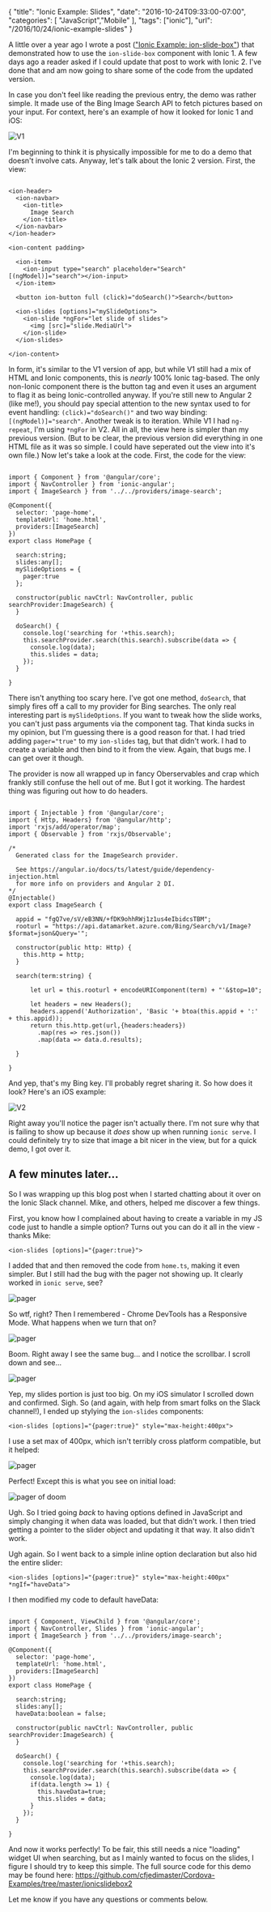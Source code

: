 
{
	"title": "Ionic Example: Slides",
	"date": "2016-10-24T09:33:00-07:00",
	"categories": [
		"JavaScript","Mobile"
	],
	"tags": ["ionic"],
	"url": "/2016/10/24/ionic-example-slides"
}

A little over a year ago I wrote a post (["Ionic Example: ion-slide-box"](https://www.raymondcamden.com/2015/09/16/ionic-example-ion-slide-box#comment-2961840425)) that demonstrated how to use the `ion-slide-box` component with Ionic 1. A few days ago a reader asked if I could update that post to work with Ionic 2. I've done that and am now going to share some of the code from the updated version. 

In case you don't feel like reading the previous entry, the demo was rather simple. It made use of the Bing Image Search API to fetch pictures based on your input. For context, here's an example of how it looked for Ionic 1 and iOS:

<img src="https://static.raymondcamden.com/images/wp-content/uploads/2015/09/iOS-Simulator-Screen-Shot-Sep-16-2015-10.44.18-AM.png" class="imgborder" title="V1">

I'm beginning to think it is physically impossible for me to do a demo that doesn't involve cats. Anyway, let's talk about the Ionic 2 version. First, the view:

<pre><code class="language-markup">
&lt;ion-header&gt;
  &lt;ion-navbar&gt;
    &lt;ion-title&gt;
      Image Search
    &lt;&#x2F;ion-title&gt;
  &lt;&#x2F;ion-navbar&gt;
&lt;&#x2F;ion-header&gt;

&lt;ion-content padding&gt;

  &lt;ion-item&gt;
    &lt;ion-input type=&quot;search&quot; placeholder=&quot;Search&quot; [(ngModel)]=&quot;search&quot;&gt;&lt;&#x2F;ion-input&gt;
  &lt;&#x2F;ion-item&gt;

  &lt;button ion-button full (click)=&quot;doSearch()&quot;&gt;Search&lt;&#x2F;button&gt;

  &lt;ion-slides [options]=&quot;mySlideOptions&quot;&gt;
    &lt;ion-slide *ngFor=&quot;let slide of slides&quot;&gt;
      &lt;img [src]=&quot;slide.MediaUrl&quot;&gt;
    &lt;&#x2F;ion-slide&gt;
  &lt;&#x2F;ion-slides&gt;

&lt;&#x2F;ion-content&gt;
</code></pre>

In form, it's similar to the V1 version of app, but while V1 still had a mix of HTML and Ionic components, this is *nearly* 100% Ionic tag-based. The only non-Ionic component there is the button tag and even it uses an argument to flag it as being Ionic-controlled anyway. If you're still new to Angular 2 (like me!), you should pay special attention to the new syntax used to for event handling: `(click)="doSearch()"` and two way binding: `[(ngModel)]="search"`.  Another tweak is to iteration. While V1 I had `ng-repeat`, I'm using `*ngFor` in V2. All in all, the view here is simpler than my previous version. (But to be clear, the previous version did everything in one HTML file as it was so simple. I could have seperated out the view into it's own file.) Now let's take a look at the code. First, the code for the view:

<pre><code class="language-javascript">
import { Component } from &#x27;@angular&#x2F;core&#x27;;
import { NavController } from &#x27;ionic-angular&#x27;;
import { ImageSearch } from &#x27;..&#x2F;..&#x2F;providers&#x2F;image-search&#x27;;

@Component({
  selector: &#x27;page-home&#x27;,
  templateUrl: &#x27;home.html&#x27;,
  providers:[ImageSearch]
})
export class HomePage {

  search:string;
  slides:any[];
  mySlideOptions = {
    pager:true
  };
  
  constructor(public navCtrl: NavController, public searchProvider:ImageSearch) {
  }

  doSearch() {
    console.log(&#x27;searching for &#x27;+this.search);
    this.searchProvider.search(this.search).subscribe(data =&gt; {
      console.log(data);
      this.slides = data;
    });
  }

}
</code></pre>

There isn't anything too scary here. I've got one method, `doSearch`, that simply fires off a call to my provider for Bing searches. The only real interesting part is `mySlideOptions`. If you want to tweak how the slide works, you can't just pass arguments via the component tag. That kinda sucks in my opinion, but I'm guessing there is a good reason for that. I had tried adding `pager="true"` to my `ion-slides` tag, but that didn't work. I had to create a variable and then bind to it from the view. Again, that bugs me. I can get over it though. 

The provider is now all wrapped up in fancy Oberservables and crap which frankly still confuse the hell out of me. But I got it working. The hardest thing was figuring out how to do headers.

<pre><code class="language-javascript">
import { Injectable } from '@angular/core';
import { Http, Headers} from '@angular/http';
import 'rxjs/add/operator/map';
import { Observable } from 'rxjs/Observable';

/*
  Generated class for the ImageSearch provider.

  See https://angular.io/docs/ts/latest/guide/dependency-injection.html
  for more info on providers and Angular 2 DI.
*/
@Injectable()
export class ImageSearch {

  appid = "fgQ7ve/sV/eB3NN/+fDK9ohhRWj1z1us4eIbidcsTBM";
  rooturl = "https://api.datamarket.azure.com/Bing/Search/v1/Image?$format=json&Query='";

  constructor(public http: Http) {
    this.http = http;
  }

  search(term:string) {

      let url = this.rooturl + encodeURIComponent(term) + "'&$top=10";

      let headers = new Headers();
      headers.append('Authorization', 'Basic '+ btoa(this.appid + ':' + this.appid));
      return this.http.get(url,{headers:headers})
        .map(res => res.json())
        .map(data => data.d.results);
          
  }

}
</code></pre>

And yep, that's my Bing key. I'll probably regret sharing it. So how does it look? Here's an iOS example:

<img src="https://static.raymondcamden.com/images/2016/10/islide1.png" class="imgborder" title="V2">

Right away you'll notice the pager isn't actually there. I'm not sure why that is failing to show up because it *does* show up when running `ionic serve`. I could definitely try to size that image a bit nicer in the view, but for a quick demo, I got over it. 

A few minutes later...
---

So I was wrapping up this blog post when I started chatting about it over on the Ionic Slack channel. Mike, and others, helped me discover a few things.

First, you know how I complained about having to create a variable in my JS code just to handle a simple option? Turns out you can do it all in the view - thanks Mike:

<pre><code class="language-markup">&lt;ion-slides [options]=&quot;{pager:true}&quot;&gt;</code></pre>

I added that and then removed the code from `home.ts`, making it even simpler. But I still had the bug with the pager not showing up. It clearly worked in `ionic serve`, see?

<img src="https://static.raymondcamden.com/images/2016/10/islide2.png" class="imgborder" title="pager">

So wtf, right? Then I remembered - Chrome DevTools has a Responsive Mode. What happens when we turn that on?

<img src="https://static.raymondcamden.com/images/2016/10/islide3.png" class="imgborder" title="pager">

Boom. Right away I see the same bug... and I notice the scrollbar. I scroll down and see...

<img src="https://static.raymondcamden.com/images/2016/10/islide4.png" class="imgborder" title="pager">

Yep, my slides portion is just too big. On my iOS simulator I scrolled down and confirmed. Sigh. So (and again, with help from smart folks on the Slack channel!), I ended up stylying the `ion-slides` components:

<pre><code class="language-markup">&lt;ion-slides [options]="{pager:true}" style="max-height:400px"&gt;</code></pre>

I use a set max of 400px, which isn't terribly cross platform compatible, but it helped:

<img src="https://static.raymondcamden.com/images/2016/10/islide5.png" class="imgborder" title="pager">

Perfect! Except this is what you see on initial load:

<img src="https://static.raymondcamden.com/images/2016/10/islide6.png" class="imgborder" title="pager of doom">

Ugh. So I tried going *back* to having options defined in JavaScript and simply changing it when data was loaded, but that didn't work. I then tried getting a pointer to the slider object and updating it that way. It also didn't work.

Ugh again. So I went back to a simple inline option declaration but also hid the entire slider:

<pre><code class="language-markup">&lt;ion-slides [options]="{pager:true}" style="max-height:400px"  *ngIf="haveData"&gt;
</code></pre>

I then modified my code to default haveData:

<pre><code class="language-javascript">
import { Component, ViewChild } from &#x27;@angular&#x2F;core&#x27;;
import { NavController, Slides } from &#x27;ionic-angular&#x27;;
import { ImageSearch } from &#x27;..&#x2F;..&#x2F;providers&#x2F;image-search&#x27;;

@Component({
  selector: &#x27;page-home&#x27;,
  templateUrl: &#x27;home.html&#x27;,
  providers:[ImageSearch]
})
export class HomePage {

  search:string;
  slides:any[];
  haveData:boolean = false;
  
  constructor(public navCtrl: NavController, public searchProvider:ImageSearch) {
  }

  doSearch() {
    console.log(&#x27;searching for &#x27;+this.search);
    this.searchProvider.search(this.search).subscribe(data =&gt; {
      console.log(data);
      if(data.length &gt;= 1) {
        this.haveData=true;
        this.slides = data;
      }
    });
  }

}
</code></pre>

And now it works perfectly! To be fair, this still needs a nice "loading" widget UI when searching, but as I mainly wanted to focus on the slides, I figure I should try to keep this simple. The full source code for this demo may be found here: https://github.com/cfjedimaster/Cordova-Examples/tree/master/ionicslidebox2

Let me know if you have any questions or comments below.
